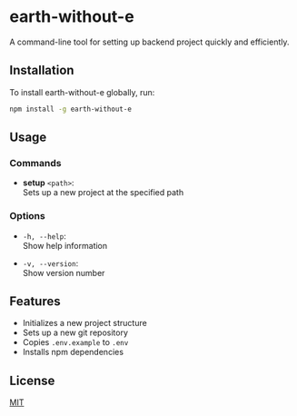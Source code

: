 # earth-without-e

A command-line tool for setting up backend project quickly and efficiently.

## Installation

To install earth-without-e globally, run:

```bash
npm install -g earth-without-e
```

## Usage

### Commands

- **setup** `<path>`:  
Sets up a new project at the specified path

### Options
- `-h, --help`:  
Show help information

- `-v, --version`:  
Show version number

## Features

- Initializes a new project structure
- Sets up a new git repository
- Copies `.env.example` to `.env`
- Installs npm dependencies

## License

[MIT](LICENSE)
